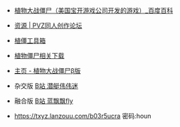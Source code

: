 - [植物大战僵尸（美国宝开游戏公司开发的游戏）_百度百科](https://baike.baidu.com/item/%E6%A4%8D%E7%89%A9%E5%A4%A7%E6%88%98%E5%83%B5%E5%B0%B8/84892)
- [资源 | PVZ同人创作论坛](https://www.pvz.moe/)
- [植僵工具箱](https://pvz.tools/)
- [植物僵尸相关下载](http://jspvz.com/download.htm)
- [主页 - 植物大战僵尸β版](https://pvz-beta.site/)
- 杂交版 [B站 潜艇伟伟迷](https://space.bilibili.com/97213827)
- 融合版 [B站 蓝飘飘fly](https://space.bilibili.com/3546619314178489)

- https://txyz.lanzouu.com/b03r5ucra 密码:houn
